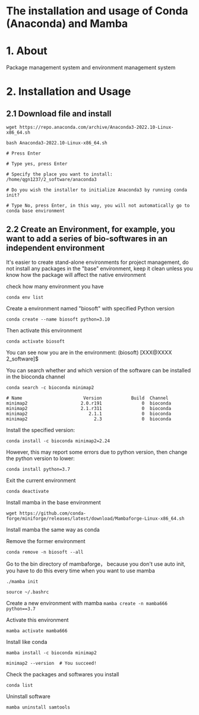 # The installation and usage of Conda (Anaconda) and Mamba
# 1. About
Package management system and environment management system
# 2. Installation and Usage
## 2.1 Download file and install
```
wget https://repo.anaconda.com/archive/Anaconda3-2022.10-Linux-x86_64.sh

bash Anaconda3-2022.10-Linux-x86_64.sh

# Press Enter

# Type yes, press Enter

# Specify the place you want to install:
/home/qgn1237/2_software/anaconda3

# Do you wish the installer to initialize Anaconda3 by running conda init?

# Type No, press Enter, in this way, you will not automatically go to conda base environment
```

## 2.2 Create an Environment, for example, you want to add a series of bio-softwares in an independent environment

It's easier to create stand-alone environments for project management, do not install any packages in the "base" environment, keep it clean unless you know how the package will affect the native environment

check how many environment you have
```
conda env list
```

Create a environment named "biosoft" with specified Python version
```
conda create --name biosoft python=3.10
```

Then activate this environment
```
conda activate biosoft
```

You can see now you are in the environment: (biosoft) [XXX@XXXX 2_software]$

You can search whether and which version of the software can be installed in the bioconda channel
```
conda search -c bioconda minimap2
```

```
# Name                       Version           Build  Channel             
minimap2                    2.0.r191               0  bioconda            
minimap2                    2.1.r311               0  bioconda            
minimap2                       2.1.1               0  bioconda            
minimap2                         2.3               0  bioconda
```

Install the specified version:
```
conda install -c bioconda minimap2=2.24
```

However, this may report some errors due to python version, then change the python version to lower:
```
conda install python=3.7
```

Exit the current environment
```
conda deactivate
```

Install mamba in the base environment
```
wget https://github.com/conda-forge/miniforge/releases/latest/download/Mambaforge-Linux-x86_64.sh
```

Install mamba the same way as conda

Remove the former environment
```
conda remove -n biosoft --all
```

Go to the bin directory of mambaforge， because you don't use auto init, you have to do this every time when you want to use mamba
```
./mamba init

source ~/.bashrc
```

Create a new environment with mamba
``
mamba create -n mamba666 python==3.7
``

Activate this environment
```
mamba activate mamba666
```

Install like conda
```
mamba install -c bioconda minimap2
```

```
minimap2 --version  # You succeed!
```

Check the packages and softwares you install
```
conda list
```

Uninstall software
```
mamba uninstall samtools
```
